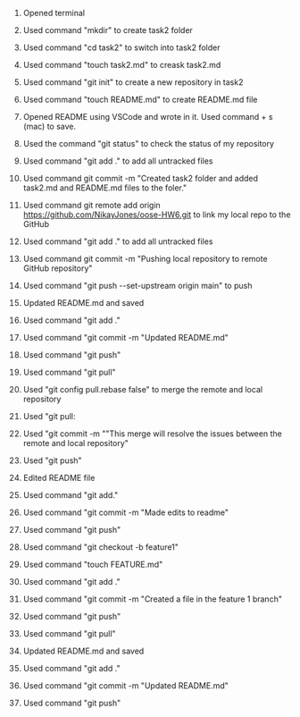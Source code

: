 1. Opened terminal
2. Used command "mkdir" to create task2 folder
3. Used command "cd task2" to switch into task2 folder
4. Used command "touch task2.md" to creask task2.md
5. Used command "git init" to create a new repository in task2
6. Used command "touch README.md" to create README.md file
7. Opened README using VSCode and wrote in it. Used command + s (mac) to save.
8. Used the command "git status" to check the status of my repository
9. Used command "git add ." to add all untracked files
10. Used command git commit -m "Created task2 folder and added task2.md and README.md files to the foler."
11. Used command git remote add origin https://github.com/NikayJones/oose-HW6.git to link my local repo to the GitHub
12. Used command "git add ." to add all untracked files
13. Used command git commit -m "Pushing local
 repository to remote GitHub repository"
14. Used  command "git push --set-upstream origin main" to push 
15. Updated README.md and saved
16. Used command "git add ."
17. Used command "git commit -m "Updated README.md"
18. Used command "git push"
19. Used command "git pull" 
20. Used "git config pull.rebase false" to merge the remote and local repository
21. Used "git pull:
22. Used "git commit -m ""This merge will resolve the issues between the remote and local repository"
23. Used "git push"
24. Edited README file
25. Used command "git add."
26. Used command "git commit -m "Made edits to readme"
27. Used command "git push"
28. Used command "git checkout -b feature1"
29. Used command "touch FEATURE.md"
30. Used command "git add ."
31. Used command "git commit -m "Created a file in the feature 1 branch"
32. Used command "git push"







15. Used command "git pull" 
16. Updated README.md and saved
17. Used command "git add ."
18. Used command "git commit -m "Updated README.md"
19. Used command "git push"
